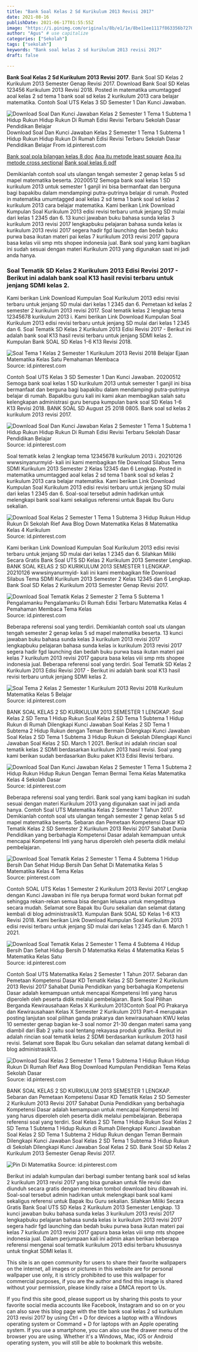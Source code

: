 ```yaml
---
title: "Bank Soal Kelas 2 Sd Kurikulum 2013 Revisi 2017"
date: 2021-08-16
publishDate: 2021-06-17T01:55:55Z
image: "https://i.pinimg.com/originals/8b/e1/1e/8be11ee1117f863356b727034b84e5ea.png"
author: "Agus" # use capitalize
categories: ["Sekolah"]
tags: ["sekolah"]
keywords: "Bank soal kelas 2 sd kurikulum 2013 revisi 2017"
draft: false

---
```

<script type='text/javascript' src='//pl15944992.alternativecpmgate.com/6c/6f/d6/6c6fd630211742b4db132bd23b46b946.js'></script>
<script type='text/javascript' src='//pl15944975.alternativecpmgate.com/86/71/9a/86719ae0c65e9b2f7eb2905a08638c06.js'></script>
**Bank Soal Kelas 2 Sd Kurikulum 2013 Revisi 2017**. Bank Soal SD Kelas 2 Kurikulum 2013 Semester Genap Revisi 2017. Download Bank Soal SD Kelas 123456 Kurikulum 2013 Revisi 2018. Posted in matematika umumtagged aoal kelas 2 sd tema 1 bank soal sd kelas 2 kurikulum 2013 cara belajar matematika. Contoh Soal UTS Kelas 3 SD Semester 1 Dan Kunci Jawaban.

![Download Soal Dan Kunci Jawaban Kelas 2 Semester 1 Tema 1 Subtema 1 Hidup Rukun Hidup Rukun Di Rumah Edisi Revisi Terbaru Sekolah Dasar Pendidikan Belajar](https://i.pinimg.com/originals/86/c9/20/86c920c9e200bcc0078642f1a7b36786.png "Download Soal Dan Kunci Jawaban Kelas 2 Semester 1 Tema 1 Subtema 1 Hidup Rukun Hidup Rukun Di Rumah Edisi Revisi Terbaru Sekolah Dasar Pendidikan Belajar")
Download Soal Dan Kunci Jawaban Kelas 2 Semester 1 Tema 1 Subtema 1 Hidup Rukun Hidup Rukun Di Rumah Edisi Revisi Terbaru Sekolah Dasar Pendidikan Belajar From id.pinterest.com

[Bank soal pola bilangan kelas 8 doc](/bank-soal-pola-bilangan-kelas-8-doc/)
[Apa itu metode least square](/apa-itu-metode-least-square/)
[Apa itu metode cross sectional](/apa-itu-metode-cross-sectional/)
[Bank soal kelas 6 pdf](/bank-soal-kelas-6-pdf/)

Demikianlah contoh soal uts ulangan tengah semester 2 genap kelas 5 sd mapel matematika beserta. 20200512 Semoga bank soal kelas 1 SD kurikulum 2013 untuk semester 1 ganjil ini bisa bermanfaat dan berguna bagi bapakibu dalam mendampingi putra-putrinya belajar di rumah. Posted in matematika umumtagged aoal kelas 2 sd tema 1 bank soal sd kelas 2 kurikulum 2013 cara belajar matematika. Kami berikan Link Download Kumpulan Soal Kurikulum 2013 edisi revisi terbaru untuk jenjang SD mulai dari kelas 1 2345 dan 6. 13 kunci jawaban buku bahasa sunda kelas 3 kurikulum 2013 revisi 2017 lengkapbuku pelajaran bahasa sunda kelas ix kurikulum 2013 revisi 2017 segera hadir fgd launching dan bedah buku purwa basa ikutan materi pai kelas 7 kurikulum 2013 revisi 2017 gapura basa kelas viii smp mts shopee indonesia jual. Bank soal yang kami bagikan ini sudah sesuai dengan materi Kurikulum 2013 yang digunakan saat ini jadi anda hanya.

### Soal Tematik SD Kelas 2 Kurikulum 2013 Edisi Revisi 2017 - Berikut ini adalah bank soal K13 hasil revisi terbaru untuk jenjang SDMI kelas 2.

Kami berikan Link Download Kumpulan Soal Kurikulum 2013 edisi revisi terbaru untuk jenjang SD mulai dari kelas 1 2345 dan 6. Pemetaan kd kelas 2 semester 2 kurikulum 2013 revisi 2017. Soal tematik kelas 2 lengkap tema 12345678 kurikulum 2013 i. Kami berikan Link Download Kumpulan Soal Kurikulum 2013 edisi revisi terbaru untuk jenjang SD mulai dari kelas 1 2345 dan 6. Soal Tematik SD Kelas 2 Kurikulum 2013 Edisi Revisi 2017 - Berikut ini adalah bank soal K13 hasil revisi terbaru untuk jenjang SDMI kelas 2. Kumpulan Bank SOAL SD Kelas 1-6 K13 Revisi 2018.


![Soal Tema 1 Kelas 2 Semester 1 Kurikulum 2013 Revisi 2018 Belajar Ejaan Matematika Kelas Satu Pemahaman Membaca](https://i.pinimg.com/originals/92/c3/bd/92c3bd8a8cad84a36a60a57536e32d26.jpg "Soal Tema 1 Kelas 2 Semester 1 Kurikulum 2013 Revisi 2018 Belajar Ejaan Matematika Kelas Satu Pemahaman Membaca")
Source: id.pinterest.com

Contoh Soal UTS Kelas 3 SD Semester 1 Dan Kunci Jawaban. 20200512 Semoga bank soal kelas 1 SD kurikulum 2013 untuk semester 1 ganjil ini bisa bermanfaat dan berguna bagi bapakibu dalam mendampingi putra-putrinya belajar di rumah. BapakIbu guru kali ini kami akan membagikan salah satu kelengkapan administrasi guru berupa kumpulan bank soal SD Kelas 1-6 K13 Revisi 2018. BANK SOAL SD August 25 2018 0805. Bank soal sd kelas 2 kurikulum 2013 revisi 2017.

![Download Soal Dan Kunci Jawaban Kelas 2 Semester 1 Tema 1 Subtema 1 Hidup Rukun Hidup Rukun Di Rumah Edisi Revisi Terbaru Sekolah Dasar Pendidikan Belajar](https://i.pinimg.com/originals/86/c9/20/86c920c9e200bcc0078642f1a7b36786.png "Download Soal Dan Kunci Jawaban Kelas 2 Semester 1 Tema 1 Subtema 1 Hidup Rukun Hidup Rukun Di Rumah Edisi Revisi Terbaru Sekolah Dasar Pendidikan Belajar")
Source: id.pinterest.com

Soal tematik kelas 2 lengkap tema 12345678 kurikulum 2013 i. 20210126 wwwsinyanurmyid- kali ini kami membagikan file Download Silabus Tema SDMI Kurikulum 2013 Semester 2 Kelas 12345 dan 6 Lengkap. Posted in matematika umumtagged aoal kelas 2 sd tema 1 bank soal sd kelas 2 kurikulum 2013 cara belajar matematika. Kami berikan Link Download Kumpulan Soal Kurikulum 2013 edisi revisi terbaru untuk jenjang SD mulai dari kelas 1 2345 dan 6. Soal-soal tersebut admin hadirkan untuk melengkapi bank soal kami sekaligus referensi untuk Bapak Ibu Guru sekalian.

![Download Soal Kelas 2 Semester 1 Tema 1 Subtema 3 Hidup Rukun Hidup Rukun Di Sekolah Rief Awa Blog Down Matematika Kelas 8 Matematika Kelas 4 Kurikulum](https://i.pinimg.com/474x/56/4c/0b/564c0bb37959e32f0a0f776cdd0b2cf1.jpg "Download Soal Kelas 2 Semester 1 Tema 1 Subtema 3 Hidup Rukun Hidup Rukun Di Sekolah Rief Awa Blog Down Matematika Kelas 8 Matematika Kelas 4 Kurikulum")
Source: id.pinterest.com

Kami berikan Link Download Kumpulan Soal Kurikulum 2013 edisi revisi terbaru untuk jenjang SD mulai dari kelas 1 2345 dan 6. Silahkan Miliki Secara Gratis Bank Soal UTS SD Kelas 2 Kurikulum 2013 Semester Lengkap. BANK SOAL KELAS 2 SD KURIKULUM 2013 SEMESTER 1 LENGKAP. 20210126 wwwsinyanurmyid- kali ini kami membagikan file Download Silabus Tema SDMI Kurikulum 2013 Semester 2 Kelas 12345 dan 6 Lengkap. Bank Soal SD Kelas 2 Kurikulum 2013 Semester Genap Revisi 2017.

![Download Soal Tematik Kelas 2 Semester 2 Tema 5 Subtema 1 Pengalamanku Pengalamanku Di Rumah Edisi Terbaru Matematika Kelas 4 Pemahaman Membaca Tema Kelas](https://i.pinimg.com/474x/42/4c/9a/424c9a481c7ad221dcddc30e65a39ac8.jpg "Download Soal Tematik Kelas 2 Semester 2 Tema 5 Subtema 1 Pengalamanku Pengalamanku Di Rumah Edisi Terbaru Matematika Kelas 4 Pemahaman Membaca Tema Kelas")
Source: id.pinterest.com

Beberapa referensi soal yang terdiri. Demikianlah contoh soal uts ulangan tengah semester 2 genap kelas 5 sd mapel matematika beserta. 13 kunci jawaban buku bahasa sunda kelas 3 kurikulum 2013 revisi 2017 lengkapbuku pelajaran bahasa sunda kelas ix kurikulum 2013 revisi 2017 segera hadir fgd launching dan bedah buku purwa basa ikutan materi pai kelas 7 kurikulum 2013 revisi 2017 gapura basa kelas viii smp mts shopee indonesia jual. Beberapa referensi soal yang terdiri. Soal Tematik SD Kelas 2 Kurikulum 2013 Edisi Revisi 2017 - Berikut ini adalah bank soal K13 hasil revisi terbaru untuk jenjang SDMI kelas 2.

![Soal Tema 2 Kelas 2 Semester 1 Kurikulum 2013 Revisi 2018 Kurikulum Matematika Kelas 5 Belajar](https://i.pinimg.com/originals/63/4a/04/634a044ffec7d3915b91b2391a220a1f.jpg "Soal Tema 2 Kelas 2 Semester 1 Kurikulum 2013 Revisi 2018 Kurikulum Matematika Kelas 5 Belajar")
Source: id.pinterest.com

BANK SOAL KELAS 2 SD KURIKULUM 2013 SEMESTER 1 LENGKAP. Soal Kelas 2 SD Tema 1 Hidup Rukun Soal Kelas 2 SD Tema 1 Subtema 1 Hidup Rukun di Rumah Dilengkapi Kunci Jawaban Soal Kelas 2 SD Tema 1 Subtema 2 Hidup Rukun dengan Teman Bermain Dilengkapi Kunci Jawaban Soal Kelas 2 SD Tema 1 Subtema 3 Hidup Rukun di Sekolah Dilengkapi Kunci Jawaban Soal Kelas 2 SD. March 1 2021. Berikut ini adalah rincian soal tematik kelas 2 SDMI berdasarkan kurikulum 2013 hasil revisi. Soal yang kami berikan sudah berdasarkan Buku paket K13 Edisi Revisi terbaru.

![Download Soal Dan Kunci Jawaban Kelas 2 Semester 1 Tema 1 Subtema 2 Hidup Rukun Hidup Rukun Dengan Teman Bermai Tema Kelas Matematika Kelas 4 Sekolah Dasar](https://i.pinimg.com/474x/87/2a/8a/872a8a70743696e5c4fea280c3076d57.jpg "Download Soal Dan Kunci Jawaban Kelas 2 Semester 1 Tema 1 Subtema 2 Hidup Rukun Hidup Rukun Dengan Teman Bermai Tema Kelas Matematika Kelas 4 Sekolah Dasar")
Source: id.pinterest.com

Beberapa referensi soal yang terdiri. Bank soal yang kami bagikan ini sudah sesuai dengan materi Kurikulum 2013 yang digunakan saat ini jadi anda hanya. Contoh Soal UTS Matematika Kelas 2 Semester 1 Tahun 2017. Demikianlah contoh soal uts ulangan tengah semester 2 genap kelas 5 sd mapel matematika beserta. Sebaran dan Pemetaan Kompetensi Dasar KD Tematik Kelas 2 SD Semester 2 Kurikulum 2013 Revisi 2017 Sahabat Dunia Pendidikan yang berbahagia Kompetensi Dasar adalah kemampuan untuk mencapai Kompetensi Inti yang harus diperoleh oleh peserta didik melalui pembelajaran.

![Download Soal Tematik Kelas 2 Semester 1 Tema 4 Subtema 1 Hidup Bersih Dan Sehat Hidup Bersih Dan Sehat Di Matematika Kelas 5 Matematika Kelas 4 Tema Kelas](https://i.pinimg.com/236x/fe/78/45/fe784563801e567a31bed602b232f24f.jpg "Download Soal Tematik Kelas 2 Semester 1 Tema 4 Subtema 1 Hidup Bersih Dan Sehat Hidup Bersih Dan Sehat Di Matematika Kelas 5 Matematika Kelas 4 Tema Kelas")
Source: pinterest.com

Contoh SOAL UTS Kelas 1 Semester 2 Kurikulum 2013 Revisi 2017 Lengkap dengan Kunci Jawaban ini file nya berupa format word bukan format pdf sehingga rekan-rekan semua bisa dengan leluasa untuk mengeditnya secara mudah. Selamat sore Bapak Ibu Guru sekalian dan selamat datang kembali di blog administrasik13. Kumpulan Bank SOAL SD Kelas 1-6 K13 Revisi 2018. Kami berikan Link Download Kumpulan Soal Kurikulum 2013 edisi revisi terbaru untuk jenjang SD mulai dari kelas 1 2345 dan 6. March 1 2021.

![Download Soal Tematik Kelas 2 Semester 1 Tema 4 Subtema 4 Hidup Bersih Dan Sehat Hidup Bersih D Matematika Kelas 4 Matematika Kelas 5 Matematika Kelas Satu](https://i.pinimg.com/474x/61/e5/78/61e578473561cdda3185ec415dee006f.jpg "Download Soal Tematik Kelas 2 Semester 1 Tema 4 Subtema 4 Hidup Bersih Dan Sehat Hidup Bersih D Matematika Kelas 4 Matematika Kelas 5 Matematika Kelas Satu")
Source: id.pinterest.com

Contoh Soal UTS Matematika Kelas 2 Semester 1 Tahun 2017. Sebaran dan Pemetaan Kompetensi Dasar KD Tematik Kelas 2 SD Semester 2 Kurikulum 2013 Revisi 2017 Sahabat Dunia Pendidikan yang berbahagia Kompetensi Dasar adalah kemampuan untuk mencapai Kompetensi Inti yang harus diperoleh oleh peserta didik melalui pembelajaran. Bank Soal Pilihan Berganda Kewirausahaan Kelas X Kurikulum 2013Contoh Soal PG Prakarya dan Kewirausahaan Kelas X Semester 2 Kurikulum 2013 Part-4 merupakan posting lanjutan soal pilihan ganda prakarya dan kewirausahaan KWU kelas 10 semester genap bagian ke-3 soal nomor 21-30 dengan materi sama yang diambil dari Bab 2 yaitu soal tentang rekayasa produk grafika. Berikut ini adalah rincian soal tematik kelas 2 SDMI berdasarkan kurikulum 2013 hasil revisi. Selamat sore Bapak Ibu Guru sekalian dan selamat datang kembali di blog administrasik13.

![Download Soal Kelas 2 Semester 1 Tema 1 Subtema 1 Hidup Rukun Hidup Rukun Di Rumah Rief Awa Blog Download Kumpulan Pendidikan Tema Kelas Sekolah Dasar](https://i.pinimg.com/originals/e9/c7/28/e9c7286d21a1217527d97193fd27408d.png "Download Soal Kelas 2 Semester 1 Tema 1 Subtema 1 Hidup Rukun Hidup Rukun Di Rumah Rief Awa Blog Download Kumpulan Pendidikan Tema Kelas Sekolah Dasar")
Source: id.pinterest.com

BANK SOAL KELAS 2 SD KURIKULUM 2013 SEMESTER 1 LENGKAP. Sebaran dan Pemetaan Kompetensi Dasar KD Tematik Kelas 2 SD Semester 2 Kurikulum 2013 Revisi 2017 Sahabat Dunia Pendidikan yang berbahagia Kompetensi Dasar adalah kemampuan untuk mencapai Kompetensi Inti yang harus diperoleh oleh peserta didik melalui pembelajaran. Beberapa referensi soal yang terdiri. Soal Kelas 2 SD Tema 1 Hidup Rukun Soal Kelas 2 SD Tema 1 Subtema 1 Hidup Rukun di Rumah Dilengkapi Kunci Jawaban Soal Kelas 2 SD Tema 1 Subtema 2 Hidup Rukun dengan Teman Bermain Dilengkapi Kunci Jawaban Soal Kelas 2 SD Tema 1 Subtema 3 Hidup Rukun di Sekolah Dilengkapi Kunci Jawaban Soal Kelas 2 SD. Bank Soal SD Kelas 2 Kurikulum 2013 Semester Genap Revisi 2017.

![Pin Di Matematika](https://i.pinimg.com/originals/8b/e1/1e/8be11ee1117f863356b727034b84e5ea.png "Pin Di Matematika")
Source: id.pinterest.com

Berikut ini adalah kumpulan dari berbagi sumber tentang bank soal sd kelas 2 kurikulum 2013 revisi 2017 yang bisa gunakan untuk file revisi dan diunduh secara gratis dengan menekan tombol download biru dibawah ini. Soal-soal tersebut admin hadirkan untuk melengkapi bank soal kami sekaligus referensi untuk Bapak Ibu Guru sekalian. Silahkan Miliki Secara Gratis Bank Soal UTS SD Kelas 2 Kurikulum 2013 Semester Lengkap. 13 kunci jawaban buku bahasa sunda kelas 3 kurikulum 2013 revisi 2017 lengkapbuku pelajaran bahasa sunda kelas ix kurikulum 2013 revisi 2017 segera hadir fgd launching dan bedah buku purwa basa ikutan materi pai kelas 7 kurikulum 2013 revisi 2017 gapura basa kelas viii smp mts shopee indonesia jual. Dalam perjumpaan kali ini admin akan berikan beberapa referensi mengenai soal tematik kurikulum 2013 edisi terbaru khususnya untuk tingkat SDMI kelas II.

This site is an open community for users to share their favorite wallpapers on the internet, all images or pictures in this website are for personal wallpaper use only, it is stricly prohibited to use this wallpaper for commercial purposes, if you are the author and find this image is shared without your permission, please kindly raise a DMCA report to Us.

If you find this site good, please support us by sharing this posts to your favorite social media accounts like Facebook, Instagram and so on or you can also save this blog page with the title bank soal kelas 2 sd kurikulum 2013 revisi 2017 by using Ctrl + D for devices a laptop with a Windows operating system or Command + D for laptops with an Apple operating system. If you use a smartphone, you can also use the drawer menu of the browser you are using. Whether it's a Windows, Mac, iOS or Android operating system, you will still be able to bookmark this website.
